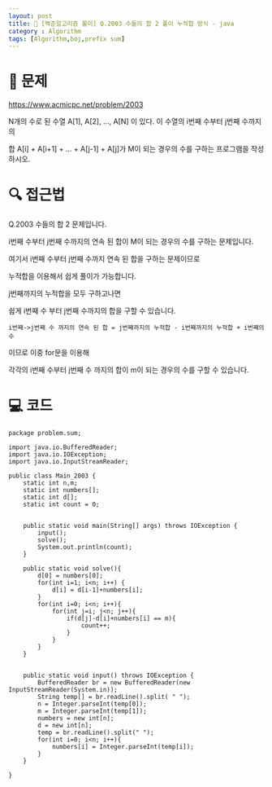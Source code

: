 ```yaml
---
layout: post
title: 📖 [백준알고리즘 풀이] Q.2003 수들의 합 2 풀이 누적합 방식 - java
category : Algorithm
tags: [Algorithm,boj,prefix sum]
---
```

# 📖 문제
https://www.acmicpc.net/problem/2003

N개의 수로 된 수열 A[1], A[2], …, A[N] 이 있다. 이 수열의 i번째 수부터 j번째 수까지의

합 A[i] + A[i+1] + … + A[j-1] + A[j]가 M이 되는 경우의 수를 구하는 프로그램을 작성하시오.

# 🔍 접근법

Q.2003 수들의 합 2 문제입니다.

i번째 수부터 j번째 수까지의 연속 된 합이 M이 되는 경우의 수를 구하는 문제입니다.

여기서 i번째 수부터 j번째 수까지 연속 된 합을 구하는 문제이므로

누적합을 이용해서 쉽게 풀이가 가능합니다.

j번째까지의 누적합을 모두 구하고나면 

쉽게 i번째 수 부터 j번째 수까지의 합을 구할 수 있습니다.

    i번째->j번째 수 까지의 연속 된 합 = j번째까지의 누적합 - i번째까지의 누적합 + i번째의 수

이므로 이중 for문을 이용해

각각의 i번째 수부터 j번째 수 까지의 합이 m이 되는 경우의 수를 구할 수 있습니다.
               
# 💻 코드

```
package problem.sum;

import java.io.BufferedReader;
import java.io.IOException;
import java.io.InputStreamReader;

public class Main_2003 {
    static int n,m;
    static int numbers[];
    static int d[];
    static int count = 0;


    public static void main(String[] args) throws IOException {
        input();
        solve();
        System.out.println(count);
    }

    public static void solve(){
        d[0] = numbers[0];
        for(int i=1; i<n; i++) {
            d[i] = d[i-1]+numbers[i];
        }
        for(int i=0; i<n; i++){
            for(int j=i; j<n; j++){
                if(d[j]-d[i]+numbers[i] == m){
                    count++;
                }
            }
        }
    }


    public static void input() throws IOException {
        BufferedReader br = new BufferedReader(new InputStreamReader(System.in));
        String temp[] = br.readLine().split( " ");
        n = Integer.parseInt(temp[0]);
        m = Integer.parseInt(temp[1]);
        numbers = new int[n];
        d = new int[n];
        temp = br.readLine().split(" ");
        for(int i=0; i<n; i++){
            numbers[i] = Integer.parseInt(temp[i]);
        }
    }

}


```